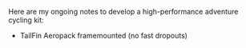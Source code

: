 Here are my ongoing notes to develop a high-performance adventure cycling kit:

- TailFin Aeropack framemounted (no fast dropouts)
